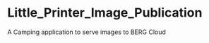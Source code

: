 Little_Printer_Image_Publication
================================

A Camping application to serve images to BERG Cloud